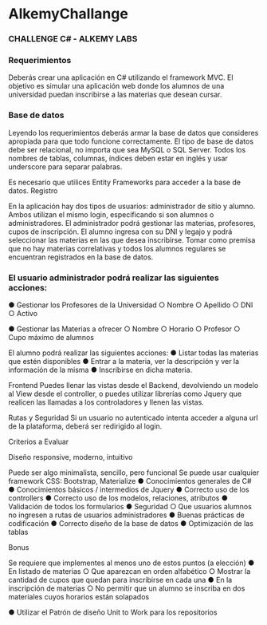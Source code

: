 # AlkemyChallange

<h3>CHALLENGE C# - ALKEMY LABS</h3>

<h3>Requerimientos</h3>
<p>Deberás crear una aplicación en C# utilizando el framework MVC. El objetivo es simular
una aplicación web donde los alumnos de una universidad puedan inscribirse a las
materias que desean cursar.</p>

<h3>Base de datos</h3>
<p>Leyendo los requerimientos deberás armar la base de datos que consideres apropiada
para que todo funcione correctamente. El tipo de base de datos debe ser relacional, no
importa que sea MySQL o SQL Server. Todos los nombres de tablas, columnas, índices
deben estar en inglés y usar underscore para separar palabras.</p>
<p>Es necesario que utilices Entity Frameworks para acceder a la base de datos.
Registro</p>
<p>En la aplicación hay dos tipos de usuarios: administrador de sitio y alumno.
Ambos utilizan el mismo login, especificando si son alumnos o administradores.
El administrador podrá gestionar las materias, profesores, cupos de inscripción.
El alumno ingresa con su DNI y legajo y podrá seleccionar las materias en las que desea
inscribirse. Tomar como premisa que no hay materias correlativas y todos los alumnos
regulares se encuentran registrados en la base de datos.</p>

<h3>El usuario administrador podrá realizar las siguientes acciones:</h3>

● Gestionar los Profesores de la Universidad
○ Nombre
○ Apellido
○ DNI
○ Activo

● Gestionar las Materias a ofrecer
○ Nombre
○ Horario
○ Profesor
○ Cupo máximo de alumnos

El alumno podrá realizar las siguientes acciones:
● Listar todas las materias que estén disponibles
● Entrar a la materia, ver la descripción y ver la información de la misma
● Inscribirse en dicha materia.

Frontend
Puedes llenar las vistas desde el Backend, devolviendo un modelo al View desde el
controller, o puedes utilizar librerías como Jquery que realicen las llamadas a los
controladores y llenen las vistas.

Rutas y Seguridad
Si un usuario no autenticado intenta acceder a alguna url de la plataforma, deberá ser
redirigido al login.

Criterios a Evaluar

Diseño responsive, moderno, intuitivo

Puede ser algo minimalista, sencillo, pero funcional
Se puede usar cualquier framework CSS: Bootstrap, Materialize
● Conocimientos generales de C#
● Conocimientos básicos / intermedios de Jquery
● Correcto uso de los controllers
● Correcto uso de los modelos, relaciones, atributos
● Validación de todos los formularios
● Seguridad
○ Que usuarios alumnos no ingresen a rutas de usuarios administradores
● Buenas prácticas de codificación
● Correcto diseño de la base de datos
● Optimización de las tablas

Bonus

Se requiere que implementes al menos uno de estos puntos (a elección)
● En listado de materias
○ Que aparezcan en orden alfabético
○ Mostrar la cantidad de cupos que quedan para inscribirse en cada una
● En la inscripción de materias
○ No permitir que un alumno se inscriba en dos materiales cuyos horarios
están solapados

● Utilizar el Patrón de diseño Unit to Work para los repositorios
